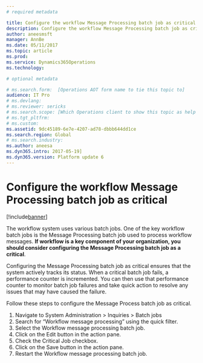 ```yaml
---
# required metadata

title: Configure the workflow Message Processing batch job as critical
description: Configure the workflow Message Processing batch job as critical
author: aneesmsft
manager: AnnBe
ms.date: 05/11/2017
ms.topic: article
ms.prod: 
ms.service: Dynamics365Operations
ms.technology: 

# optional metadata

# ms.search.form:  [Operations AOT form name to tie this topic to]
audience: IT Pro
# ms.devlang: 
# ms.reviewer: sericks
# ms.search.scope: [Which Operations client to show this topic as help for, to be set by content strategist, see list here: https://microsoft.sharepoint.com/teams/DynDoc/_layouts/15/WopiFrame.aspx?sourcedoc={23419e1c-eb64-42e9-aa9b-79875b428718}&action=edit&wd=target%28Core%20Dynamics%20AX%20CP%20requirements%2Eone%7C4CC185C0%2DEFAA%2D42CD%2D94B9%2D8F2A45E7F61A%2FVersions%20list%20for%20docs%20topics%7CC14BE630%2D5151%2D49D6%2D8305%2D554B5084593C%2F%29]
# ms.tgt_pltfrm: 
# ms.custom: 
ms.assetid: 9dc45189-6e7e-4207-ad78-dbbb644dd1ce
ms.search.region: Global
# ms.search.industry: 
ms.author: aneesa
ms.dyn365.intro: 2017-05-19]
ms.dyn365.version: Platform update 6
---
```


# Configure the workflow Message Processing batch job as critical

[!include[banner](../includes/banner.md)]

The workflow system uses various batch jobs. One of the key workflow batch jobs is the Message Processing batch job used to process workflow messages. **If workflow is a key component of your organization, you should consider configuring the Message Processing batch job as a critical**.

Configuring the Message Processing batch job as critical ensures that the system actively tracks its status. When a critical batch job fails, a performance counter is incremented. You can then use that performance counter to monitor batch job failures and take quick action to resolve any issues that may have caused the failure.

Follow these steps to configure the Message Process batch job as critical.

1. Navigate to System Administration > Inquiries > Batch jobs
2. Search for “Workflow message processing” using the quick filter.
3. Select the Workflow message processing batch job.
4. Click on the Edit button in the action pane.
5. Check the Critical Job checkbox.
6. Click on the Save button in the action pane.
7. Restart the Workflow message processing batch job.
